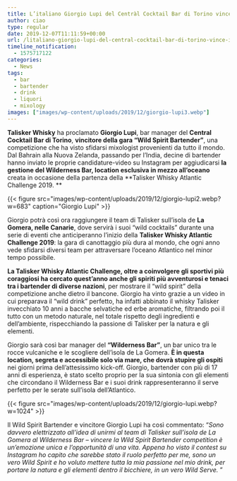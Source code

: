 ```yaml
---
title: L’italiano Giorgio Lupi del Centràl Cocktail Bar di Torino vince il contest globale di Talisker “Wild Spirit Bartender”
author: ciao
type: regular
date: 2019-12-07T11:11:59+00:00
url: /litaliano-giorgio-lupi-del-central-cocktail-bar-di-torino-vince-il-contest-globale-di-talisker-wild-spirit-bartender/
timeline_notification:
  - 1575717122
categories:
  - News
tags:
  - bar
  - bartender
  - drink
  - liquori
  - mixology
images: ["images/wp-content/uploads/2019/12/giorgio-lupi3.webp"]
---
```

**Talisker Whisky** ha proclamato **Giorgio Lupi**, bar manager del **Central Cocktail Bar di Torino**, **vincitore della gara “Wild Spirit Bartender”**, una competizione che ha visto sfidarsi mixologist provenienti da tutto il mondo. Dal Bahrain alla Nuova Zelanda, passando per l’India, decine di bartender hanno inviato le proprie candidature-video su Instagram per aggiudicarsi **la gestione del Wilderness Bar, location esclusiva in mezzo all’oceano** creata in occasione della partenza della **Talisker Whisky Atlantic Challenge 2019. **


{{< figure src="images/wp-content/uploads/2019/12/giorgio-lupi2.webp?w=683" caption="Giorgio Lupi" >}}


Giorgio potrà così ora raggiungere il team di Talisker sull’isola de **La Gomera, nelle Canarie**, dove servirà i suoi “wild cocktails” durante una serie di eventi che anticiperanno l’inizio della **Talisker Whisky Atlantic Challenge 2019**: la gara di canottaggio più dura al mondo, che ogni anno vede sfidarsi diversi team per attraversare l’oceano Atlantico nel minor tempo possibile.

**La Talisker Whisky Atlantic Challenge, oltre a coinvolgere gli sportivi più coraggiosi ha cercato quest’anno anche gli spiriti più avventurosi e tenaci tra i bartender di diverse nazioni**, per mostrare il “wild spirit” della competizione anche dietro il bancone. Giorgio ha vinto grazie a un video in cui preparava il “wild drink” perfetto, ha infatti abbinato il whisky Talisker invecchiato 10 anni a bacche selvatiche ed erbe aromatiche, filtrando poi il tutto con un metodo naturale, nel totale rispetto degli ingredienti e dell’ambiente, rispecchiando la passione di Talisker per la natura e gli elementi.

Giorgio sarà così bar manager del **“Wilderness Bar”**, un bar unico tra le rocce vulcaniche e le scogliere dell’isola de La Gomera. **È in questa location, segreta e accessibile solo via mare, che dovrà stupire gli ospiti** nei giorni prima dell’attesissimo kick-off. Giorgio, bartender con più di 17 anni di esperienza, è stato scelto proprio per la sua sintonia con gli elementi che circondano il Wilderness Bar e i suoi drink rappresenteranno il serve perfetto per le serate sull’isola dell’Atlantico.


{{< figure src="images/wp-content/uploads/2019/12/giorgio-lupi.webp?w=1024" >}}


Il Wild Spirit Bartender e vincitore Giorgio Lupi ha così commentato: “_Sono davvero elettrizzato all’idea di unirmi al team di Talisker sull’isola de La Gomera al Wilderness Bar – vincere la Wild Spirit Bartender competition è un’emozione unica e l’opportunità di una vita. Appena ho visto il contest su Instagram ho capito che sarebbe stato il ruolo perfetto per me, sono un vero Wild Spirit e ho voluto mettere tutta la mia passione nel mio drink, per portare la natura e gli elementi dentro il bicchiere, in un vero Wild Serve._ ”